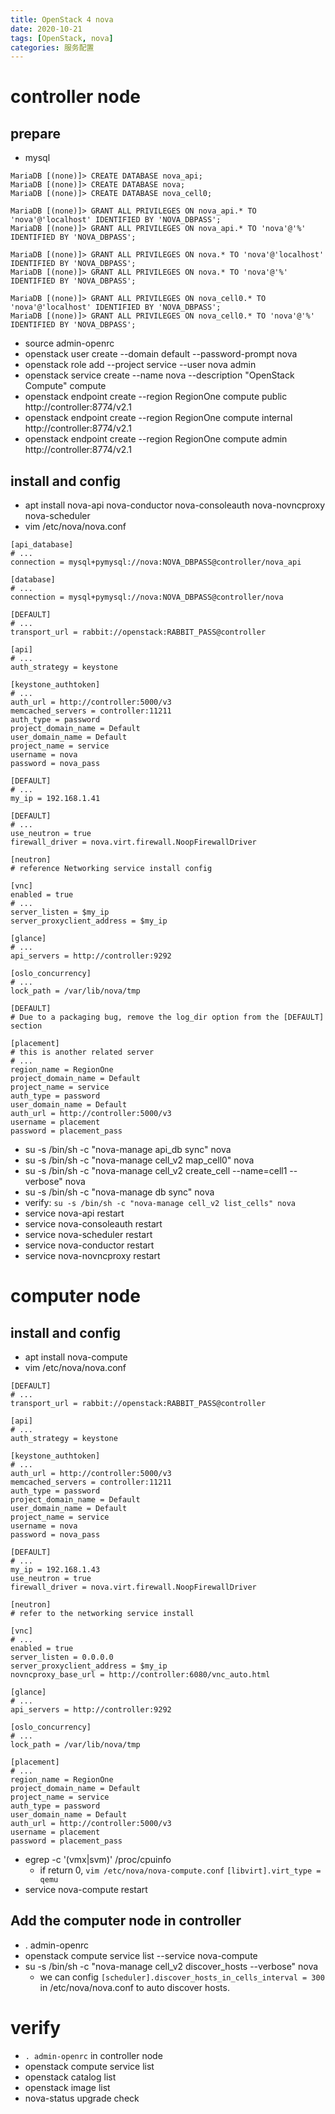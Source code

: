 ```yaml
---
title: OpenStack 4 nova
date: 2020-10-21
tags: [OpenStack, nova]
categories: 服务配置
---
```


# controller node
## prepare
- mysql
```shell
MariaDB [(none)]> CREATE DATABASE nova_api;
MariaDB [(none)]> CREATE DATABASE nova;
MariaDB [(none)]> CREATE DATABASE nova_cell0;

MariaDB [(none)]> GRANT ALL PRIVILEGES ON nova_api.* TO 'nova'@'localhost' IDENTIFIED BY 'NOVA_DBPASS';
MariaDB [(none)]> GRANT ALL PRIVILEGES ON nova_api.* TO 'nova'@'%' IDENTIFIED BY 'NOVA_DBPASS';

MariaDB [(none)]> GRANT ALL PRIVILEGES ON nova.* TO 'nova'@'localhost' IDENTIFIED BY 'NOVA_DBPASS';
MariaDB [(none)]> GRANT ALL PRIVILEGES ON nova.* TO 'nova'@'%' IDENTIFIED BY 'NOVA_DBPASS';

MariaDB [(none)]> GRANT ALL PRIVILEGES ON nova_cell0.* TO 'nova'@'localhost' IDENTIFIED BY 'NOVA_DBPASS';
MariaDB [(none)]> GRANT ALL PRIVILEGES ON nova_cell0.* TO 'nova'@'%' IDENTIFIED BY 'NOVA_DBPASS';
```
- source admin-openrc
- openstack user create --domain default --password-prompt nova
- openstack role add --project service --user nova admin
- openstack service create --name nova --description "OpenStack Compute" compute
- openstack endpoint create --region RegionOne compute public http://controller:8774/v2.1
- openstack endpoint create --region RegionOne compute internal http://controller:8774/v2.1
- openstack endpoint create --region RegionOne compute admin http://controller:8774/v2.1

## install and config
- apt install nova-api nova-conductor nova-consoleauth nova-novncproxy nova-scheduler
- vim /etc/nova/nova.conf
```shell
[api_database]
# ...
connection = mysql+pymysql://nova:NOVA_DBPASS@controller/nova_api

[database]
# ...
connection = mysql+pymysql://nova:NOVA_DBPASS@controller/nova

[DEFAULT]
# ...
transport_url = rabbit://openstack:RABBIT_PASS@controller

[api]
# ...
auth_strategy = keystone

[keystone_authtoken]
# ...
auth_url = http://controller:5000/v3
memcached_servers = controller:11211
auth_type = password
project_domain_name = Default
user_domain_name = Default
project_name = service
username = nova
password = nova_pass

[DEFAULT]
# ...
my_ip = 192.168.1.41

[DEFAULT]
# ...
use_neutron = true
firewall_driver = nova.virt.firewall.NoopFirewallDriver

[neutron]
# reference Networking service install config

[vnc]
enabled = true
# ...
server_listen = $my_ip
server_proxyclient_address = $my_ip

[glance]
# ...
api_servers = http://controller:9292

[oslo_concurrency]
# ...
lock_path = /var/lib/nova/tmp

[DEFAULT]
# Due to a packaging bug, remove the log_dir option from the [DEFAULT] section

[placement]
# this is another related server
# ...
region_name = RegionOne
project_domain_name = Default
project_name = service
auth_type = password
user_domain_name = Default
auth_url = http://controller:5000/v3
username = placement
password = placement_pass
```
- su -s /bin/sh -c "nova-manage api_db sync" nova
- su -s /bin/sh -c "nova-manage cell_v2 map_cell0" nova
- su -s /bin/sh -c "nova-manage cell_v2 create_cell --name=cell1 --verbose" nova
- su -s /bin/sh -c "nova-manage db sync" nova
- verify: `su -s /bin/sh -c "nova-manage cell_v2 list_cells" nova`
- service nova-api restart
- service nova-consoleauth restart
- service nova-scheduler restart
- service nova-conductor restart
- service nova-novncproxy restart

# computer node
## install and config
- apt install nova-compute
- vim /etc/nova/nova.conf
```shell
[DEFAULT]
# ...
transport_url = rabbit://openstack:RABBIT_PASS@controller

[api]
# ...
auth_strategy = keystone

[keystone_authtoken]
# ...
auth_url = http://controller:5000/v3
memcached_servers = controller:11211
auth_type = password
project_domain_name = Default
user_domain_name = Default
project_name = service
username = nova
password = nova_pass

[DEFAULT]
# ...
my_ip = 192.168.1.43
use_neutron = true
firewall_driver = nova.virt.firewall.NoopFirewallDriver

[neutron]
# refer to the networking service install

[vnc]
# ...
enabled = true
server_listen = 0.0.0.0
server_proxyclient_address = $my_ip
novncproxy_base_url = http://controller:6080/vnc_auto.html

[glance]
# ...
api_servers = http://controller:9292

[oslo_concurrency]
# ...
lock_path = /var/lib/nova/tmp

[placement]
# ...
region_name = RegionOne
project_domain_name = Default
project_name = service
auth_type = password
user_domain_name = Default
auth_url = http://controller:5000/v3
username = placement
password = placement_pass
```
- egrep -c '(vmx|svm)' /proc/cpuinfo
	- if return 0, `vim /etc/nova/nova-compute.conf` `[libvirt].virt_type = qemu`
- service nova-compute restart

## Add the computer node in controller
- . admin-openrc
- openstack compute service list --service nova-compute
- su -s /bin/sh -c "nova-manage cell_v2 discover_hosts --verbose" nova
	- we can config `[scheduler].discover_hosts_in_cells_interval = 300` in /etc/nova/nova.conf to auto discover hosts.

# verify
- `. admin-openrc` in controller node
- openstack compute service list
- openstack catalog list
- openstack image list
- nova-status upgrade check